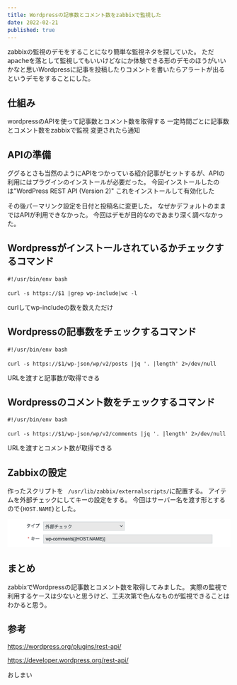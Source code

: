 ```yaml
---
title: Wordpressの記事数とコメント数をzabbixで監視した
date: 2022-02-21
published: true
---
```




zabbixの監視のデモをすることになり簡単な監視ネタを探していた。
ただapacheを落として監視してもいいけどなにか体験できる形のデモのほうがいいかなと思いWordpressに記事を投稿したりコメントを書いたらアラートが出るというデモをすることにした。


## 仕組み

wordpressのAPIを使って記事数とコメント数を取得する
一定時間ごとに記事数とコメント数をzabbixで監視
変更されたら通知


## APIの準備

ググるとさも当然のようにAPIをつかっている紹介記事がヒットするが、APIの利用にはプラグインのインストールが必要だった。
今回インストールしたのは"WordPress REST API (Version 2)"
これをインストールして有効化した

その後パーマリンク設定を日付と投稿名に変更した。
なぜかデフォルトのままではAPIが利用できなかった。
今回はデモが目的なのであまり深く調べなかった。



## Wordpressがインストールされているかチェックするコマンド

```shell
#!/usr/bin/env bash

curl -s https://$1 |grep wp-include|wc -l
```

curlしてwp-includeの数を数えただけ



## Wordpressの記事数をチェックするコマンド

```shell
#!/usr/bin/env bash 

curl -s https://$1/wp-json/wp/v2/posts |jq '. |length' 2>/dev/null
```


URLを渡すと記事数が取得できる


## Wordpressのコメント数をチェックするコマンド

```shell
#!/usr/bin/env bash 

curl -s https://$1/wp-json/wp/v2/comments |jq '. |length' 2>/dev/null
```

URLを渡すとコメント数が取得できる

## Zabbixの設定

作ったスクリプトを ` /usr/lib/zabbix/externalscripts/`に配置する。
アイテムを外部チェックにしてキーの設定をする。
今回はサーバー名を渡す形とするので`{HOST.NAME}`とした。

![image-20220221142837604](../image/p25/image-20220221142837604.png)

## まとめ

zabbixでWordpressの記事数とコメント数を取得してみました。
実際の監視で利用するケースは少ないと思うけど、工夫次第で色んなものが監視できることはわかると思う。



## 参考

https://wordpress.org/plugins/rest-api/

https://developer.wordpress.org/rest-api/



おしまい

